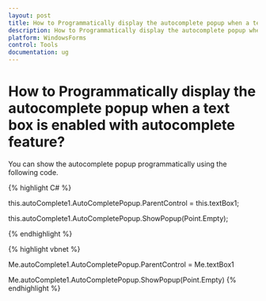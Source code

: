 ```yaml
---
layout: post
title: How to Programmatically display the autocomplete popup when a text box is enabled with autocomplete feature
description: How to Programmatically display the autocomplete popup when a text box is enabled with autocomplete feature
platform: WindowsForms
control: Tools
documentation: ug
---
```



# How to Programmatically display the autocomplete popup when a text box is enabled with autocomplete feature?

You can show the autocomplete popup programmatically using the following code.


{% highlight C# %}



this.autoComplete1.AutoCompletePopup.ParentControl = this.textBox1;

this.autoComplete1.AutoCompletePopup.ShowPopup(Point.Empty);

{% endhighlight %}


{% highlight vbnet %}




Me.autoComplete1.AutoCompletePopup.ParentControl = Me.textBox1

Me.autoComplete1.AutoCompletePopup.ShowPopup(Point.Empty)
{% endhighlight %}